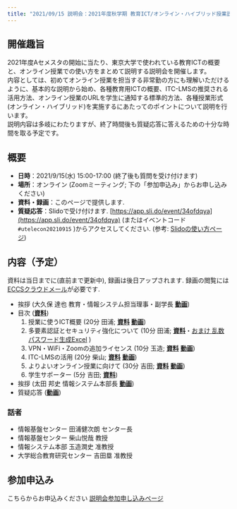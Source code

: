 ```yaml
---
title: "2021/09/15 説明会：2021年度秋学期 教育ICT/オンライン・ハイブリッド授業説明会"
---
```


## 開催趣旨

2021年度Aセメスタの開始に当たり、東京大学で使われている教育ICTの概要と、オンライン授業での使い方をまとめて説明する説明会を開催します。<br>
内容としては、初めてオンライン授業を担当する非常勤の方にも理解いただけるように、基本的な説明から始め、各種教育用ICTの概要、ITC-LMSの推奨される活用方法、オンライン授業のURLを学生に通知する標準的方法、各種授業形式(オンライン・ハイブリッド)を実施するにあたってのポイントについて説明を行います。<br>
説明内容は多岐にわたりますが、終了時間後も質疑応答に答えるための十分な時間を取る予定です。

## 概要

* **日時**：2021/9/15(水) 15:00-17:00 (終了後も質問を受け付けます)
* **場所**：オンライン (Zoomミーティング; 下の「参加申込み」からお申し込みください)
* **資料・録画**：このページで提供します.
* **質疑応答**：Slidoで受け付けます. [https://app.sli.do/event/34ofdqya](https://app.sli.do/event/34ofdqya) (またはイベントコード `#utelecon20210915` )からアクセスしてください. (参考: [Slidoの使い方ページ](/slido/))

## 内容（予定）

資料は当日までに(直前まで更新中), 録画は後日アップされます. 録画の閲覧には[ECCSクラウドメール](/eccs_cloud_email)が必要です.

* 挨拶 (大久保 達也 教育・情報システム担当理事・副学長 **[動画](https://youtu.be/eor9JDzGnbc)**)
* 目次 (**[資料](slides/00-index.pdf)**)
  1. 授業に使うICT概要 (20分 田浦; **[資料](slides/01-ict-overview.pdf)** **[動画](https://youtu.be/WHxAukZIaeo)**)
  2. 多要素認証とセキュリティ強化について (10分 田浦; **[資料](slides/02-security.pdf)**・[おまけ 乱数パスワード生成Excel](slides/乱数パスワード生成.xlsx) <!--・**[動画](https://youtu.be/...)**-->)
  3. VPN・WiFi・Zoomの追加ライセンス (10分 玉造; **[資料](slides/03-vpn-wifi.pdf)** **[動画](https://youtu.be/-2AsvXKHprw)**)
  4. ITC-LMSの活用 (20分 柴山; **[資料](slides/04-using-ict.pdf)** **[動画](https://youtu.be/3ROiozUWx9o)**)
  5. よりよいオンライン授業に向けて (30分 吉田; **[資料](slides/05-online-courses.pdf)** **[動画](https://youtu.be/VD8N2g94o-s)**)
  <!-- sli.do を含める -->
  6. 学生サポーター (5分 吉田; **[資料](slides/06-supporters.pdf)**<!--・**[動画](https://youtu.be/...)**-->)
* 挨拶 (太田 邦史 情報システム本部長 **[動画](https://youtu.be/a6WikPwAwck)**)
* 質疑応答 (**[動画](https://youtu.be/06M4mt49ziI)**)

### 話者

* 情報基盤センター 田浦健次朗 センター長
* 情報基盤センター 柴山悦哉 教授
* 情報システム本部 玉造潤史 准教授
* 大学総合教育研究センター 吉田塁 准教授

## 参加申込み

こちらからお申込みください [説明会参加申し込みページ](https://u-tokyo-ac-jp.zoom.us/meeting/register/tZUpcO2pqTwjGtXrXqsECv7qojaC2vaAl1e1)

<!-- できるだけやる
## 事後アンケート

準備中です。
-->
